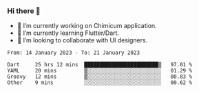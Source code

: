 ### Hi there 👋

<!--
**devcat37/devcat37** is a ✨ _special_ ✨ repository because its `README.md` (this file) appears on your GitHub profile.-->


- 🔭 I’m currently working on Chimicum application.
- 🌱 I’m currently learning Flutter/Dart.
- 👯 I’m looking to collaborate with UI designers.
<!-- - 🤔 I’m looking for help with ... -->

<!--START_SECTION:waka-->

```text
From: 14 January 2023 - To: 21 January 2023

Dart     25 hrs 12 mins  ████████████████████████▒   97.01 %
YAML     20 mins         ▒░░░░░░░░░░░░░░░░░░░░░░░░   01.29 %
Groovy   12 mins         ▒░░░░░░░░░░░░░░░░░░░░░░░░   00.83 %
Other    9 mins          ░░░░░░░░░░░░░░░░░░░░░░░░░   00.62 %
```

<!--END_SECTION:waka-->
